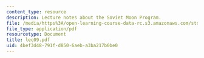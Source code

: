 ```yaml
---
content_type: resource
description: Lecture notes about the Soviet Moon Program.
file: /media/https%3A/open-learning-course-data-rc.s3.amazonaws.com/sts-471j-engineering-apollo-the-moon-project-as-a-complex-system-spring-2007/4bef3d48791fd8506aeba3ba217b0be0_lec09.pdf
file_type: application/pdf
resourcetype: Document
title: lec09.pdf
uid: 4bef3d48-791f-d850-6aeb-a3ba217b0be0
---
```

